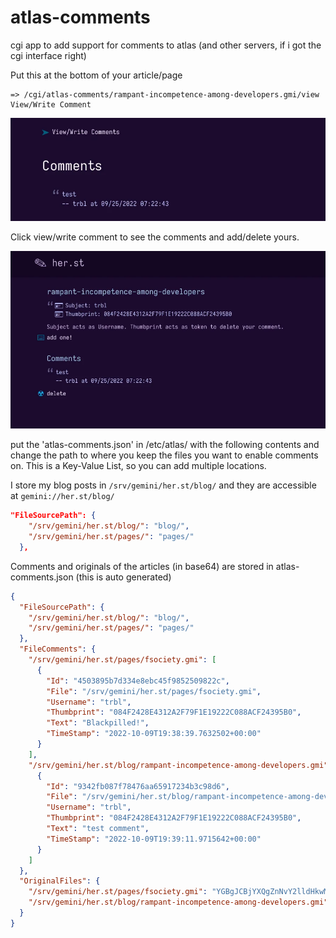 # atlas-comments
cgi app to add support for comments to atlas (and other servers, if i got the cgi interface right)


Put this at the bottom of your article/page

```gemtext
=> /cgi/atlas-comments/rampant-incompetence-among-developers.gmi/view View/Write Comment
```
![comment view](/onpage.webp?raw=true "screenshot")

Click view/write comment to see the comments and add/delete yours.

![comment write](/write.webp?raw=true "screenshot")

put the 'atlas-comments.json' in /etc/atlas/ with the following contents and change the path to where you keep the files you want to enable comments on. This is a Key-Value List, so you can add multiple locations.

I store my blog posts in `/srv/gemini/her.st/blog/` and they are accessible at `gemini://her.st/blog/`


```json
"FileSourcePath": {
    "/srv/gemini/her.st/blog/": "blog/",
    "/srv/gemini/her.st/pages/": "pages/"
  },
```

Comments and originals of the articles (in base64) are stored in atlas-comments.json (this is auto generated)

```json
{
  "FileSourcePath": {
    "/srv/gemini/her.st/blog/": "blog/",
    "/srv/gemini/her.st/pages/": "pages/"
  },
  "FileComments": {
    "/srv/gemini/her.st/pages/fsociety.gmi": [
      {
        "Id": "4503895b7d334e8ebc45f9852509822c",
        "File": "/srv/gemini/her.st/pages/fsociety.gmi",
        "Username": "trbl",
        "Thumbprint": "084F2428E4312A2F79F1E19222C088ACF24395B0",
        "Text": "Blackpilled!",
        "TimeStamp": "2022-10-09T19:38:39.7632502+00:00"
      }
    ],
    "/srv/gemini/her.st/blog/rampant-incompetence-among-developers.gmi": [
      {
        "Id": "9342fb087f78476aa65917234b3c98d6",
        "File": "/srv/gemini/her.st/blog/rampant-incompetence-among-developers.gmi",
        "Username": "trbl",
        "Thumbprint": "084F2428E4312A2F79F1E19222C088ACF24395B0",
        "Text": "test comment",
        "TimeStamp": "2022-10-09T19:39:11.9715642+00:00"
      }
    ]
  },
  "OriginalFiles": {
    "/srv/gemini/her.st/pages/fsociety.gmi": "YGBgJCBjYXQgZnNvY2lldHkwMC5kY ... RzCg==",
    "/srv/gemini/her.st/blog/rampant-incompetence-among-developers.gmi": "h78bu9bniby ... RzCg=="
  }
}
```